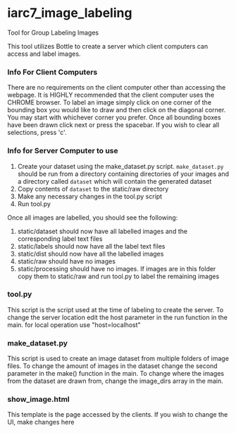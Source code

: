 # iarc7_image_labeling
Tool for Group Labeling Images

This tool utilizes Bottle to create a server which client computers can access and label images. 

### Info For Client Computers
There are no requirements on the client computer other than accessing the webpage. It is HIGHLY recommended that the client computer uses the CHROME browser. To label an image simply click on one corner of the bounding box you would like to draw and then click on the diagonal corner. You may start with whichever corner you prefer. Once all bounding boxes have been drawn click next or press the spacebar. If you wish to clear all selections, press 'c'.

### Info for Server Computer to use
1. Create your dataset using the make_dataset.py script. `make_dataset.py` should be run from a directory containing directories of your images and a directory called `dataset` which will contain the generated dataset
2. Copy contents of `dataset` to the static/raw directory
3. Make any necessary changes in the tool.py script
4. Run tool.py

Once all images are labelled, you should see the following:
1. static/dataset should now have all labelled images and the corresponding label text files
2. static/labels should now have all the label text files
3. static/dist should now have all the labelled images
4. static/raw should have no images
5. static/processing should have no images. If images are in this folder copy them to static/raw and run tool.py to label the remaining images

### tool.py
This script is the script used at the time of labeling to create the server. 
To change the server location edit the host parameter in the run function in the main. for local operation use "host=localhost"

### make_dataset.py
This script is used to create an image dataset from multiple folders of image files.
To change the amount of images in the dataset change the second parameter in the make() function in the main.
To change where the images from the dataset are drawn from, change the image_dirs array in the main.

### show_image.html
This template is the page accessed by the clients. If you wish to change the UI, make changes here




